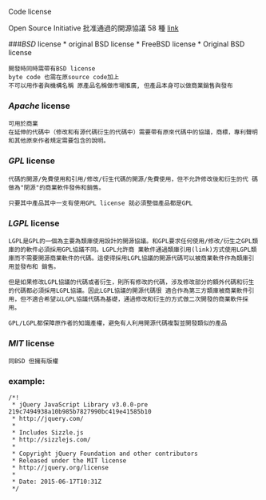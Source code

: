 Code license

Open Source Initiative 批准通過的開源協議 58 種 [link](http://www.opensource.org/licenses/alphabetical)

###*BSD* license
	* original BSD license
	* FreeBSD license
	* Original BSD license
  
	開發時同時需帶有BSD license 
	byte code 也需在原source code加上
	不可以用作者與機構名稱 原產品名稱做市場推廣, 但產品本身可以做商業銷售與發布
  
### *Apache* license
	可用於商業
	在延伸的代碼中（修改和有源代碼衍生的代碼中）需要帶有原來代碼中的協議，商標，專利聲明和其他原來作者規定需要包含的說明。
### *GPL* license
	代碼的開源/免費使用和引用/修改/衍生代碼的開源/免費使用，但不允許修改後和衍生的代 碼做為"閉源"的商業軟件發佈和銷售。

	只要其中產品其中一支有使用GPL license 就必須整個產品都是GPL
### *LGPL* license
	LGPL是GPL的一個為主要為類庫使用設計的開源協議。和GPL要求任何使用/修改/衍生之GPL類庫的的軟件必須採用GPL協議不同。LGPL允許商 業軟件通過類庫引用(link)方式使用LGPL類庫而不需要開源商業軟件的代碼。這使得採用LGPL協議的開源代碼可以被商業軟件作為類庫引用並發布和 銷售。

	但是如果修改LGPL協議的代碼或者衍生，則所有修改的代碼，涉及修改部分的額外代碼和衍生的代碼都必須採用LGPL協議。因此LGPL協議的開源代碼很 適合作為第三方類庫被商業軟件引用，但不適合希望以LGPL協議代碼為基礎，通過修改和衍生的方式做二次開發的商業軟件採用。

	GPL/LGPL都保障原作者的知識產權，避免有人利用開源代碼複製並開發類似的產品
### *MIT* license
	同BSD 但擁有版權
  
### example:

```
/*!
 * jQuery JavaScript Library v3.0.0-pre 219c7494938a10b985b7827990bc419e41585b10
 * http://jquery.com/
 *
 * Includes Sizzle.js
 * http://sizzlejs.com/
 *
 * Copyright jQuery Foundation and other contributors
 * Released under the MIT license
 * http://jquery.org/license
 *
 * Date: 2015-06-17T10:31Z
 */
```